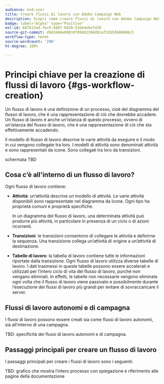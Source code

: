 ```yaml
---
audience: end-user
title: Creare flussi di lavoro con Adobe Campaign Web
description: Scopri come creare flussi di lavoro con Adobe Campaign Web
badge: label="Alpha" type="Positive"
exl-id: 687b13a4-7ec8-4d07-9d20-53eb4ebefd28
source-git-commit: d9d1666e0903d78560230dd81af32b53608686c5
workflow-type: tm+mt
source-wordcount: '290'
ht-degree: 100%

---
```



# Principi chiave per la creazione di flussi di lavoro {#gs-workflow-creation}

Un flusso di lavoro è una definizione di un processo, cioè del diagramma del flusso di lavoro, che è una rappresentazione di ciò che dovrebbe accadere. Un flusso di lavoro è anche un’istanza di questo processo, ovvero di un’istanza del flusso di lavoro, che è una rappresentazione di ciò che sta effettivamente accadendo.

Il modello di flusso di lavoro descrive le varie attività da eseguire e il modo in cui vengono collegate tra loro. I modelli di attività sono denominati attività e sono rappresentati da icone. Sono collegati tra loro da transizioni.

schermata TBD

## Cosa c’è all&#39;interno di un flusso di lavoro?

Ogni flusso di lavoro contiene:

* **Attività**: un’attività descrive un modello di attività. Le varie attività disponibili sono rappresentate nel diagramma da icone. Ogni tipo ha proprietà comuni e proprietà specifiche.

   In un diagramma del flusso di lavoro, una determinata attività può produrre più attività, in particolare in presenza di un ciclo o di azioni ricorrenti.

* **Transizioni**: le transizioni consentono di collegare le attività e definirne la sequenza. Una transizione collega un’attività di origine a un’attività di destinazione.

* **Tabelle di lavoro**: la tabella di lavoro contiene tutte le informazioni riportate dalla transizione. Ogni flusso di lavoro utilizza diverse tabelle di lavoro. I dati trasmessi in queste tabelle possono essere accelerati e utilizzati per l’intero ciclo di vita del flusso di lavoro, purché non vengano eliminati. In effetti, le tabelle non necessarie vengono eliminate ogni volta che il flusso di lavoro viene passivato e possibilmente durante l’esecuzione dei flussi di lavoro più grandi per evitare di sovraccaricare il server.

## Flussi di lavoro autonomi e di campagna

I flussi di lavoro possono essere creati sia come flussi di lavoro autonomi, sia all’interno di una campagna.

TBD: specificità dei flussi di lavoro autonomi e di campagna.

## Passaggi principali per creare un flusso di lavoro

I passaggi principali per creare i flussi di lavoro sono i seguenti:

TBD: grafico che mostra l’intero processo con spiegazione e riferimento alle pagine della documentazione